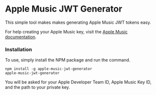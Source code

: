 # Apple Music JWT Generator
This simple tool makes makes generating Apple Music JWT tokens easy.

For help creating your Apple Music key, visit the [Apple Music documentation](https://developer.apple.com/documentation/applemusicapi/generating_developer_tokens).

### Installation
To use, simply install the NPM package and run the command.

    npm install -g apple-music-jwt-generator
    apple-music-jwt-generator

You will be asked for your Apple Developer Team ID, Apple Music Key ID, and the path to your private key.

